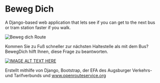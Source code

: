 # Beweg Dich
A Django-based web application that lets see if you can get to the next bus or tram station faster if you walk.

![Beweg dich Route](http://www.felixkampfer.com/images/bewegdich.png "Screenshot der Applikation, mit Angabe einer Route")

Kommen Sie zu Fuß schneller zur nächsten Haltestelle als mit dem Bus? BewegDich hilft Ihnen, diese Frage zu beantworten.

[![IMAGE ALT TEXT HERE](https://i.imgur.com/apJoCez.png)](https://drive.google.com/open?id=1QRgpxlLjbX7oGGW3CUABw-va8BrsGPWy)

Erstellt mithilfe von Django, Bootstrap, der EFA des Augsburger Verkehrs- und Tarifverbunds und www.openrouteservice.org
